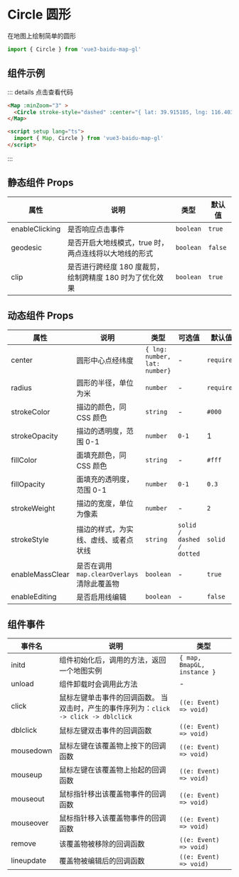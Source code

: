 # Circle 圆形

在地图上绘制简单的圆形

```ts
import { Circle } from 'vue3-baidu-map-gl'
```

## 组件示例

<div>
<Map
  :minZoom="3"
  :zoom="16"
>
  <Circle
    stroke-style="dashed"
    :center="{ lat: 39.915185, lng: 116.403901 }"
    :radius="300"
  />
</Map>
</div>

::: details 点击查看代码

<!-- prettier-ignore -->
```html
<Map :minZoom="3" >
  <Circle stroke-style="dashed" :center="{ lat: 39.915185, lng: 116.403901 }" :radius="300" />
</Map>

<script setup lang="ts">
  import { Map, Circle } from 'vue3-baidu-map-gl'
</script>
```

:::

## 静态组件 Props

| 属性           | 说明                                                     | 类型      | 默认值  |
| -------------- | -------------------------------------------------------- | --------- | ------- |
| enableClicking | 是否响应点击事件                                         | `boolean` | `true ` |
| geodesic       | 是否开启大地线模式，true 时，两点连线将以大地线的形式    | `boolean` | `false` |
| clip           | 是否进行跨经度 180 度裁剪，绘制跨精度 180 时为了优化效果 | `boolean` | `true ` |

## 动态组件 Props

| 属性            | 说明                                        | 类型                          | 可选值                    | 默认值     |
| --------------- | ------------------------------------------- | ----------------------------- | ------------------------- | ---------- |
| center          | 圆形中心点经纬度                            | `{ lng: number, lat: number}` | -                         | `required` |
| radius          | 圆形的半径，单位为米                        | `number`                      | -                         | `required` |
| strokeColor     | 描边的颜色，同 CSS 颜色                     | `string`                      | -                         | `#000`     |
| strokeOpacity   | 描边的透明度，范围 0-1                      | `number`                      | `0-1 `                    | 1          |
| fillColor       | 面填充颜色，同 CSS 颜色                     | `string`                      | -                         | `#fff`     |
| fillOpacity     | 面填充的透明度，范围 0-1                    | `number`                      | `0-1 `                    | `0.3 `     |
| strokeWeight    | 描边的宽度，单位为像素                      | `number`                      | -                         | `2 `       |
| strokeStyle     | 描边的样式，为实线、虚线、或者点状线        | `string`                      | `solid / dashed / dotted` | `solid `   |
| enableMassClear | 是否在调用 `map.clearOverlays` 清除此覆盖物 | `boolean`                     | -                         | `true `    |
| enableEditing   | 是否启用线编辑                              | `boolean`                     | -                         | `false `   |

## 组件事件

| 事件名     | 说明                                                                                  | 类型                    |
| ---------- | ------------------------------------------------------------------------------------- | ----------------------- |
| initd      | 组件初始化后，调用的方法，返回一个地图实例                                            | `{ map, BmapGL, instance }`       |
| unload     | 组件卸载时会调用此方法                                                                | -                       |
| click      | 鼠标左键单击事件的回调函数。 当双击时，产生的事件序列为：`click -> click -> dblclick` | `((e: Event) => void) ` |
| dblclick   | 鼠标左键双击事件的回调函数                                                            | `((e: Event) => void) ` |
| mousedown  | 鼠标左键在该覆盖物上按下的回调函数                                                    | `((e: Event) => void) ` |
| mouseup    | 鼠标左键在该覆盖物上抬起的回调函数                                                    | `((e: Event) => void) ` |
| mouseout   | 鼠标指针移出该覆盖物事件的回调函数                                                    | `((e: Event) => void) ` |
| mouseover  | 鼠标指针移入该覆盖物事件的回调函数                                                    | `((e: Event) => void) ` |
| remove     | 该覆盖物被移除的回调函数                                                              | `((e: Event) => void) ` |
| lineupdate | 覆盖物被编辑后的回调函数                                                              | `((e: Event) => void) ` |
